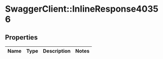 # SwaggerClient::InlineResponse40356

## Properties
Name | Type | Description | Notes
------------ | ------------- | ------------- | -------------

